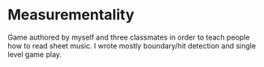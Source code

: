Measurementality
================

Game authored by myself and three classmates in order to teach people how to read sheet music. 
I wrote mostly boundary/hit detection and single level game play.
